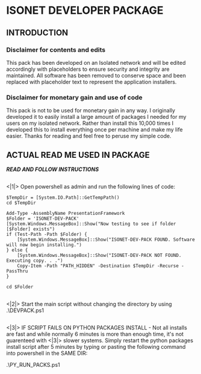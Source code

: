 # ISONET DEVELOPER PACKAGE

## INTRODUCTION

### Disclaimer for contents and edits
This pack has been developed on an Isolated network and will be edited accordingly with placeholders to ensure security and integrity are maintained.
All software has been removed to conserve space and been replaced with placeholder text to represent the application installers.

### Disclaimer for monetary gain and use of code
This pack is not to be used for monetary gain in any way. I originally developed it to easily install a large amount of packages I needed for my
users on my isolated network. Rather than install this 10,000 times I developed this to install everything once per machine and make my life easier.
Thanks for reading and feel free to peruse my simple code.

## ACTUAL READ ME USED IN PACKAGE

__***READ AND FOLLOW INSTRUCTIONS***__
## 
<|1|> Open powershell as admin and run the following lines of code:

```
$TempDir = [System.IO.Path]::GetTempPath()
cd $TempDir

Add-Type -AssemblyName PresentationFramework
$Folder = 'ISONET-DEV-PACK'
[System.Windows.MessageBox]::Show("Now testing to see if folder [$Folder] exists")
if (Test-Path -Path $Folder) {
    [System.Windows.MessageBox]::Show("ISONET-DEV-PACK FOUND. Software will now begin installing.")
} else {
    [System.Windows.MessageBox]::Show("ISONET-DEV-PACK NOT FOUND. Executing copy. . .")
    Copy-Item -Path "PATH_HIDDEN" -Destination $TempDir -Recurse -PassThru
}

cd $Folder
```
## 
<|2|> Start the main script without changing the directory by using .\DEVPACK.ps1
## 
<|3|> IF SCRIPT FAILS ON PYTHON PACKAGES INSTALL - Not all installs are fast and while normally 6 minutes is more than enough time, it's not guarenteed with 
<|3|> slower systems. Simply restart the python packages install script after 5 minutes by typing or pasting the following command into powershell in the SAME DIR:

.\PY_RUN_PACKS.ps1
